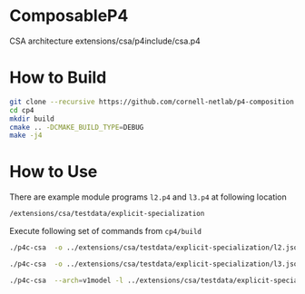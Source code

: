 # ComposableP4

CSA architecture
extensions/csa/p4include/csa.p4


# How to Build

```bash
git clone --recursive https://github.com/cornell-netlab/p4-composition.git cp4
cd cp4
mkdir build
cmake .. -DCMAKE_BUILD_TYPE=DEBUG
make -j4
```

# How to Use

There are example module programs `l2.p4` and `l3.p4` at following location
```bash
/extensions/csa/testdata/explicit-specialization
```

Execute following set of commands from `cp4/build`
```bash
./p4c-csa  -o ../extensions/csa/testdata/explicit-specialization/l2.json ../extensions/csa/testdata/explicit-specialization/l2.p4

./p4c-csa  -o ../extensions/csa/testdata/explicit-specialization/l3.json ../extensions/csa/testdata/explicit-specialization/l3.p4

./p4c-csa  --arch=v1model -l ../extensions/csa/testdata/explicit-specialization/l2.json,../extensions/csa/testdata/explicit-specialization/l3.json  ../extensions/csa/testdata/explicit-specialization/l2l3.p4
```
